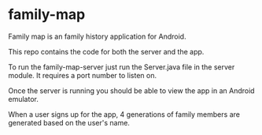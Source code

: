 # family-map
Family map is an family history application for Android.

This repo contains the code for both the server and the app.

To run the family-map-server just run the Server.java file in the server module.
It requires a port number to listen on.

Once the server is running you should be able to view the app in an Android emulator.

When a user signs up for the app, 4 generations of family members are generated based on the user's name.
